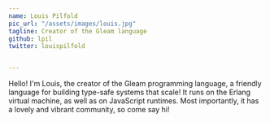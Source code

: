 ```yaml
---
name: Louis Pilfold
pic_url: "/assets/images/louis.jpg"
tagline: Creator of the Gleam language
github: lpil
twitter: louispilfold


---
```

Hello! I'm Louis, the creator of the Gleam programming language, a friendly language for building type-safe systems that scale! It runs on the Erlang virtual machine, as well as on JavaScript runtimes. Most importantly, it has a lovely and vibrant community, so come say hi!
